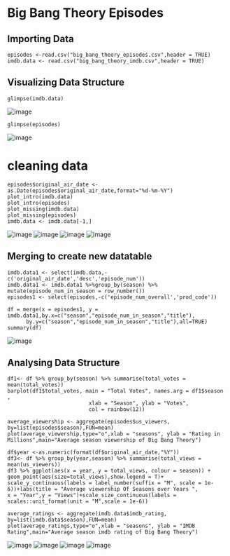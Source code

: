 # Big Bang Theory Episodes
## Importing Data
```
episodes <-read.csv("big_bang_theory_episodes.csv",header = TRUE)
imdb.data <- read.csv("big_bang_theory_imdb.csv",header = TRUE) 
```
## Visualizing Data Structure
```
glimpse(imdb.data)
```
![image](https://user-images.githubusercontent.com/111043457/209979103-21864ca8-3477-4598-882f-737c34711851.png)

```
glimpse(episodes)
```
![image](https://user-images.githubusercontent.com/111043457/209979324-f1936021-6035-4abd-88c4-2abe02cecb4c.png)
# cleaning data
```
episodes$original_air_date <- as.Date(episodes$original_air_date,format="%d-%m-%Y")
plot_intro(imdb.data)
plot_intro(episodes)
plot_missing(imdb.data)
plot_missing(episodes)
imdb.data <- imdb.data[-1,]
```

![image](https://user-images.githubusercontent.com/111043457/209982485-59cb3a4e-fde8-4cbb-95ff-27847e5f3588.png)
![image](https://user-images.githubusercontent.com/111043457/209982517-f4e327c6-0a79-4e45-984e-875a56ea0430.png)
![image](https://user-images.githubusercontent.com/111043457/209982554-5c80a6c8-b26c-4f6c-b107-824cce996c58.png)
![image](https://user-images.githubusercontent.com/111043457/209982590-f70684b2-4a18-4ae0-9ae3-8cb79d0681c1.png)

## Merging to create new datatable
```
imdb.data1 <- select(imdb.data,-c('original_air_date','desc','episode_num'))
imdb.data1 <- imdb.data1 %>%group_by(season) %>% mutate(episode_num_in_season = row_number())  
episodes1 <- select(episodes,-c('episode_num_overall','prod_code'))

df = merge(x = episodes1, y = imdb.data1,by.x=c("season","episode_num_in_season","title"), 
      by.y=c("season","episode_num_in_season","title"),all=TRUE)
summary(df)
```
![image](https://user-images.githubusercontent.com/111043457/209981718-e85b3a04-0c22-49e0-a443-5cd39651f224.png)

## Analysing Data Structure
```
df1<- df %>% group_by(season) %>% summarise(total_votes = mean(total_votes))
barplot(df1$total_votes, main = "Total Votes", names.arg = df1$season , 
                          xlab = "Season", ylab = "Votes", 
                          col = rainbow(12))

average_viewership <- aggregate(episodes$us_viewers, by=list(episodes$season),FUN=mean)
plot(average_viewership,type="o",xlab = "seasons", ylab = "Rating in Millions",main="Average season viewership of Big Bang Theory")

df$year <-as.numeric(format(df$original_air_date,"%Y"))
df3<- df %>% group_by(year,season) %>% summarise(total_views = mean(us_viewers))
df3 %>% ggplot(aes(x = year, y = total_views, colour = season)) + 
geom_point(aes(size=total_views),show.legend = T)+ scale_y_continuous(labels = label_number(suffix = "M", scale = 1e-6))+labs(title = "Average viewership Of Seasons over Years ",
x = "Year",y = "Views")+scale_size_continuous(labels = scales::unit_format(unit = "M",scale = 1e-6))

average_ratings <- aggregate(imdb.data$imdb_rating, by=list(imdb.data$season),FUN=mean)
plot(average_ratings,type="o",xlab = "seasons", ylab = "IMDB Rating",main="Average season imdb rating of Big Bang Theory")

 ```
![image](https://user-images.githubusercontent.com/111043457/209981828-734a92b6-9dd4-4701-89c5-8a3395167a0a.png)
![image](https://user-images.githubusercontent.com/111043457/209982292-3643e28e-d677-4809-aa38-af9f3c3b8fd7.png)
![image](https://user-images.githubusercontent.com/111043457/209982348-0822696e-3ded-4dad-a406-1c188e0c7b31.png)
![image](https://user-images.githubusercontent.com/111043457/209982383-f5f00468-88bb-41c5-912a-4a15c872ee04.png)






 
